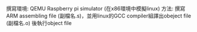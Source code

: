 撰寫環境: QEMU Raspberry pi simulator (在x86環境中模擬linux)
方法: 撰寫ARM assembling file (副檔名.s)，並用linux的GCC compiler組譯出obeject file (副檔名.o) 後執行object file
